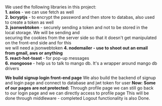 We used the following libraries in this project: <br>
<b>1. axios</b> - we can use fetch as well <br>
<b>2. bcryptjs</b> - to encrypt the password and then store to databas, also used to create a token as well <br>
<b>3. jsonwebtoken</b> - securely sending a token and not to be stored in the local storage. We will be sending and <br>securing the cookies from the server side so that it doesn't get manipulated on the front-end side and for this <br>we will need a jsonwebtoken
<b>4. nodemailer - use to shoot out an email from gmail, aws or anything</b> <br>
<b>5. react-hot-toast </b> - for pop-up messages  <br>
<b>6. mongoose </b> - help us to talk to mango db. It's a wrapper around mango db drivers<br>

<b>We build signup login front-end page</b>
    We also build the backend of signup and login page and connect to database and jwt token for user
<b>Now:</b>
<b>Some of our pages are not protected:</b>
Through profile page we can still go back to our login page and we can directly access to profile page
This will be done through middleware - completed
Logout functionality is also Done.
